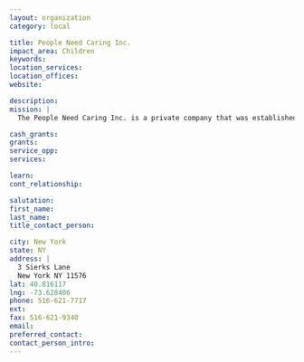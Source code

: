 ```yaml
---
layout: organization
category: local

title: People Need Caring Inc.
impact_area: Children
keywords: 
location_services: 
location_offices: 
website: 

description: 
mission: |
  The People Need Caring Inc. is a private company that was established in 1980.

cash_grants: 
grants: 
service_opp: 
services: 

learn: 
cont_relationship: 

salutation: 
first_name: 
last_name: 
title_contact_person: 

city: New York
state: NY
address: |
  3 Sierks Lane  
  New York NY 11576
lat: 40.816117
lng: -73.628406
phone: 516-621-7717
ext: 
fax: 516-621-9340
email: 
preferred_contact: 
contact_person_intro: 
---
```

